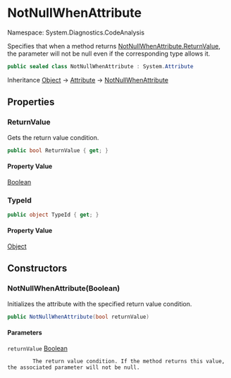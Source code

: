 # NotNullWhenAttribute

Namespace: System.Diagnostics.CodeAnalysis

Specifies that when a method returns [NotNullWhenAttribute.ReturnValue](https://docs.microsoft.com/en-us/dotnet/api/system.diagnostics.codeanalysis.notnullwhenattribute.returnvalue), the parameter will not be null even if the corresponding type allows it.

```csharp
public sealed class NotNullWhenAttribute : System.Attribute
```

Inheritance [Object](https://docs.microsoft.com/en-us/dotnet/api/system.object) → [Attribute](https://docs.microsoft.com/en-us/dotnet/api/system.attribute) → [NotNullWhenAttribute](./system.diagnostics.codeanalysis.notnullwhenattribute.md)

## Properties

### **ReturnValue**

Gets the return value condition.

```csharp
public bool ReturnValue { get; }
```

#### Property Value

[Boolean](https://docs.microsoft.com/en-us/dotnet/api/system.boolean)<br>

### **TypeId**

```csharp
public object TypeId { get; }
```

#### Property Value

[Object](https://docs.microsoft.com/en-us/dotnet/api/system.object)<br>

## Constructors

### **NotNullWhenAttribute(Boolean)**

Initializes the attribute with the specified return value condition.

```csharp
public NotNullWhenAttribute(bool returnValue)
```

#### Parameters

`returnValue` [Boolean](https://docs.microsoft.com/en-us/dotnet/api/system.boolean)<br>

            The return value condition. If the method returns this value, the associated parameter will not be null.
